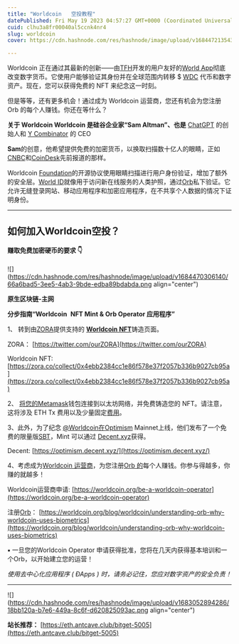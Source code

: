 ```yaml
---
title: "Worldcoin   空投教程"
datePublished: Fri May 19 2023 04:57:27 GMT+0000 (Coordinated Universal Time)
cuid: clhu3a8fr00040al5ccnk4nr4
slug: worldcoin
cover: https://cdn.hashnode.com/res/hashnode/image/upload/v1684472135430/209410f8-01e9-432f-860e-0eaa6da1b5ab.jpeg

---
```


Worldcoin 正在通过其最新的创新——由[TFH](https://www.toolsforhumanity.com/?utm_source=Airdropalert.com)开发的用户友好的[World App](https://worldcoin.org/blog/worldcoin/how-to-use-world-app-verify-world-id?utm_source=Airdropalert.com)彻底改变数字货币。它使用户能够验证其身份并在全球范围内转移 $ [WDC](https://coinmarketcap.com/currencies/worldcoin-org?utm_source=Airdropalert.com) 代币和数字资产。现在，您可以获得免费的 NFT 来纪念这一时刻。

但是等等，还有更多机会！通过成为 Worldcoin 运营商，您还有机会为您注册 Orb 的每个人赚钱。你还在等什么？

**关于 Worldcoin Worldcoin 是硅谷企业家“Sam Altman”、也是** [ChatGPT](https://openai.com/blog/chatgpt?utm_source=Airdropalert.com) 的创始人和 [Y Combinator](https://www.ycombinator.com/?utm_source=Airdropalert.com) 的 CEO

**Sam**的创意，他希望提供免费的加密货币，以换取扫描数十亿人的眼睛，正如[CNBC](https://www.cnbc.com/2021/10/21/sam-altmans-worldcoin-wants-to-scan-your-eyes-in-exchange-for-crypto.html?utm_source=Airdropalert.com)和[CoinDesk](https://www.coindesk.com/tech/2023/05/08/sam-altmans-crypto-project-worldcoin-releases-first-major-consumer-product?utm_source=Airdropalert.com)先前报道的那样。

Worldcoin [Foundation](https://www.worldcoin.foundation/?utm_source=Airdropalert.com)的开源协议使用眼睛扫描进行用户身份验证，增加了额外的安全层。[World ID](https://worldcoin.org/blog/announcements/introducing-world-id-and-sdk?utm_source=Airdropalert.com)就像用于访问新在线服务的人类护照，通过[Orb](https://worldcoin.org/blog/worldcoin/understanding-orb-why-worldcoin-uses-biometrics?utm_source=Airdropalert.com)私下验证。它允许无缝登录网站、移动应用程序和加密应用程序，在不共享个人数据的情况下证明身份。

---

## **如何加入Worldcoin空投？**

#### **赚取免费加密硬币的要求 👇**

![](https://cdn.hashnode.com/res/hashnode/image/upload/v1684470306140/66a6bad5-3ee5-4ab3-9bde-edba89bdabda.png align="center")

**原生区块链-主网**

**分步指南“Worldcoin**  **NFT Mint & Orb Operator 应用程序”**

1、 转到由[ZORA](https://twitter.com/ourZORA)提供支持的 [**Worldcoin NFT**](https://zora.co/collect/0x4ebb2384cc1e86f578e37f2057b336b9027cb95a)铸造页面。

ZORA： [https://twitter.com/ourZORA](https://twitter.com/ourZORA)

Worldcoin NFT: [https://zora.co/collect/0x4ebb2384cc1e86f578e37f2057b336b9027cb95a](https://zora.co/collect/0x4ebb2384cc1e86f578e37f2057b336b9027cb95a)

2、 [将您的Metamask](https://blogs.airdropalert.com/metamask-guide)钱包连接到以太坊网络，并免费铸造您的 NFT。请注意，这将涉及 ETH Tx 费用以及少量固定[费用](https://support.zora.co/en/articles/4981037-zora-mint-collect-fees?utm_source=Airdropalert.com)。

3、此外，为了纪念 [@Worldcoin在](https://twitter.com/worldcoin?utm_source=Airdropalert.com)[Optimism](https://airdropalert.com/optimism-airdrop) Mainnet上线，他们发布了一个免费的限量版[SBT](https://blogs.airdropalert.com/soulbounds-sbts-the-new-nft-standard/)，Mint 可以通过 [Decent.xyz](https://optimism.decent.xyz/)获得。

Decent: [https://optimism.decent.xyz/](https://optimism.decent.xyz/)

4、考虑成为[Worldcoin 运营商](https://worldcoin.org/be-a-worldcoin-operator)，为您注册[Orb 的](https://worldcoin.org/blog/worldcoin/understanding-orb-why-worldcoin-uses-biometrics)每个人赚钱。你参与得越多，你赚的就越多！

Worldcoin运营商申请: [https://worldcoin.org/be-a-worldcoin-operator](https://worldcoin.org/be-a-worldcoin-operator)

注册[Orb](https://worldcoin.org/blog/worldcoin/understanding-orb-why-worldcoin-uses-biometrics)： [https://worldcoin.org/blog/worldcoin/understanding-orb-why-worldcoin-uses-biometrics](https://worldcoin.org/blog/worldcoin/understanding-orb-why-worldcoin-uses-biometrics)

**▪️** 一旦您的Worldcoin Operator 申请获得批准，您将在几天内获得基本培训和一个Orb，以开始建立您的运营！

*使用去中心化应用程序 ( ÐApps ) 时，请务必记住，您应对数字资产的安全负责！*

---

![](https://cdn.hashnode.com/res/hashnode/image/upload/v1683052894286/18bb120a-b7e6-449a-8c6f-d620825093ac.png align="center")

**站长推荐：** [https://eth.antcave.club/bitget-5005](https://eth.antcave.club/bitget-5005)